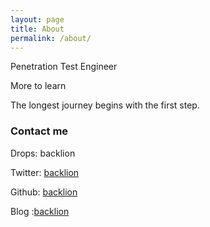 ```yaml
---
layout: page
title: About
permalink: /about/
---
```


Penetration Test Engineer 

More to learn


The longest journey begins with the first step.



### Contact me

Drops:    backlion

Twitter:  [backlion](https://twitter.com/backlion)

Github:   [backlion](https://github.com/backlion)

Blog  :[backlion](http://www.cnblogs.com/backlion)



